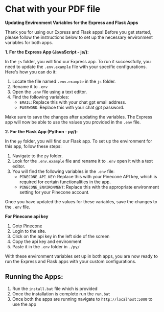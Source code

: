 # Chat with your PDF file

**Updating Environment Variables for the Express and Flask Apps**

Thank you for using our Express and Flask apps! Before you get started, please follow the instructions below to set up the necessary environment variables for both apps.

**1. For the Express App (JavaScript - js/):**

In the `js` folder, you will find our Express app. To run it successfully, you need to update the `.env.example` file with your specific configurations. Here's how you can do it:

1. Locate the file named `.env.example` in the `js` folder.
1. Rename it to `.env`
1. Open the `.env` file using a text editor.
1. Find the following variables:
   - `EMAIL`: Replace this with your chat gpt email address.
   - `PASSWORD`: Replace this with your chat gpt password.

Make sure to save the changes after updating the variables. The Express app will now be able to use the values you provided in the `.env` file.

**2. For the Flask App (Python - py/):**

In the `py` folder, you will find our Flask app. To set up the environment for this app, follow these steps:

1. Navigate to the `py` folder.
2. Look for the `.env.example` file and rename it to `.env` open it with a text editor.
3. You will find the following variables in the `.env` file:
   - `PINECONE_API_KEY`: Replace this with your Pinecone API key, which is required for certain functionalities in the app.
   - `PINECONE_ENVIRONMENT`: Replace this with the appropriate environment setting for your Pinecone account.

Once you have updated the values for these variables, save the changes to the `.env` file.

**For Pinecone api key**

1. Goto [Pinecone](https://app.pinecone.io/)
1. Login to the site.
1. Click on the api key in the left side of the screen
1. Copy the api key and environment
1. Paste it in the `.env` folder in `./py/`

With these environment variables set up in both apps, you are now ready to run the Express and Flask apps with your custom configurations.

## Running the Apps:

1. Run the `install.bat` file which is provided
2. Once the installation is complete run the `run.bat`
3. Once both the apps are running navigate to `http://localhost:5000` to use the app
